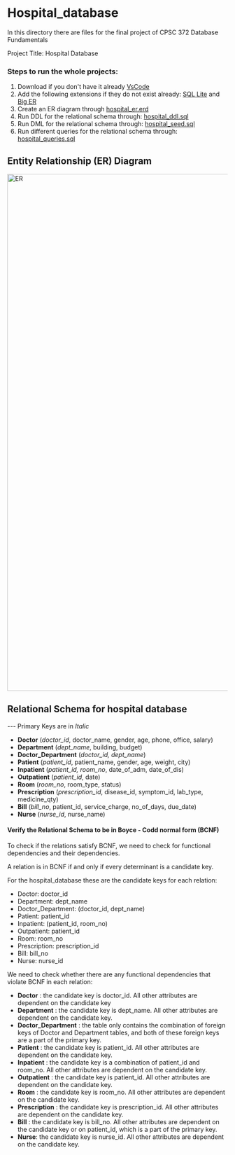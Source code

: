 # Hospital_database

In this directory there are files for the final project of CPSC 372  Database Fundamentals

Project Title: Hospital Database

### Steps to run the whole projects:

1. Download if you don't have it already [VsCode](https://code.visualstudio.com/)
2. Add the following extensions if they do not exist already: [SQL Lite](https://marketplace.visualstudio.com/items?itemName=alexcvzz.vscode-sqlite) and [Big ER](https://marketplace.visualstudio.com/items?itemName=BIGModelingTools.erdiagram)
3. Create an ER diagram through [hospital_er.erd](https://github.com/enockniyonkuru/hospital_database/blob/main/hospital_er.erd)
4. Run DDL for the relational schema through: [hospital_ddl.sql](https://github.com/enockniyonkuru/hospital_database/blob/main/hospital_ddl.sql)
5. Run DML for the relational schema through: [hospital_seed.sql](https://github.com/enockniyonkuru/hospital_database/blob/main/hospital_seed.sql)
6. Run different queries  for the relational schema through: [hospital_queries.sql](https://github.com/enockniyonkuru/hospital_database/blob/main/hospital_queries.sql)


## Entity Relationship (ER) Diagram
<img width="1181" alt="ER" src="https://user-images.githubusercontent.com/73262017/233915886-9ee386f8-5584-43a1-9011-721b9fbc99b6.png">


## Relational Schema for hospital database 

--- Primary Keys are in _Italic_


* __Doctor__ (_doctor_id_, doctor_name, gender, age, phone, office, salary) 
* __Department__ (_dept_name_, building, budget) 
* __Doctor_Department__ (_doctor_id, dept_name_) 
* __Patient__ (_patient_id_, patient_name, gender, age, weight, city) 
* __Inpatient__ (_patient_id, room_no_, date_of_adm, date_of_dis) 
* __Outpatient__ (_patient_id_, date) 
* __Room__ (_room_no_, room_type, status) 
* __Prescription__ (_prescription_id_, disease_id, symptom_id, lab_type, medicine_qty) 
* __Bill__ (_bill_no_, patient_id, service_charge, no_of_days, due_date) 
* __Nurse__ (_nurse_id_, nurse_name)



#### Verify the Relational Schema to be in Boyce - Codd normal form (BCNF)

To check if the relations satisfy BCNF, we need to check for functional dependencies and their dependencies. 

A relation is in BCNF if and only if every determinant is a candidate key. 

For the hospital_database these are the candidate keys for each relation: 

- Doctor: doctor_id
- Department: dept_name
- Doctor_Department: (doctor_id, dept_name)
- Patient: patient_id
- Inpatient: (patient_id, room_no)
- Outpatient: patient_id
- Room: room_no
- Prescription: prescription_id
- Bill: bill_no
- Nurse: nurse_id

We need to check whether there are any functional dependencies that violate BCNF in each relation:

* __Doctor__ :  the candidate key is doctor_id. All other attributes are dependent on the candidate key
* __Department__ : the candidate key is dept_name. All other attributes are dependent on the candidate key.
* __Doctor_Department__ : the table only contains the combination of foreign keys of Doctor and Department tables, and both of these foreign keys are a part of the primary key.
* __Patient__ : the candidate key is patient_id. All other attributes are dependent on the candidate key. 
* __Inpatient__ : the candidate key is a combination of patient_id and room_no. All other attributes are dependent on the candidate key.
* __Outpatient__ : the candidate key is patient_id. All other attributes are dependent on the candidate key. 
* __Room__ : the candidate key is room_no. All other attributes are dependent on the candidate key. 
* __Prescription__ : the candidate key is prescription_id. All other attributes are dependent on the candidate key.
* __Bill__ : the candidate key is bill_no. All other attributes are dependent on the candidate key or on patient_id, which is a part of the primary key. 
* __Nurse__: the candidate key is nurse_id. All other attributes are dependent on the candidate key. 



